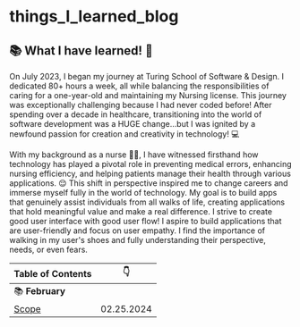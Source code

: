# things_I_learned_blog

 ##   📚 What I have learned! 📑 

On July 2023, I began my journey at Turing School of Software & Design. I dedicated 80+ hours a week, all while balancing the responsibilities of caring for a one-year-old and maintaining my Nursing license. This journey was exceptionally challenging because I had never coded before! After spending over a decade in healthcare, transitioning into the world of software development was a HUGE change...but I was ignited by a newfound passion for creation and creativity in technology! 💻

With my background as a nurse 💉💊, I have witnessed firsthand how technology has played a pivotal role in preventing medical errors, enhancing nursing efficiency, and helping patients manage their health through various applications. 😌 This shift in perspective inspired me to change careers and immerse myself fully in the world of technology. My goal is to build apps that genuinely assist individuals from all walks of life, creating applications that hold meaningful value and make a real difference. I strive to create good user interface with good user flow! I aspire to build applications that are user-friendly and focus on user empathy. I find the importance of walking in my user's shoes and fully understanding their perspective, needs, or even fears.

| Table of Contents | :point_down: |
| -------- | -------- |
| :books: **February** | |
| [Scope](javascript/Scope.md) | 02.25.2024 |

